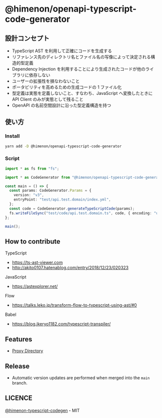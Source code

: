 # @himenon/openapi-typescript-code-generator

## 設計コンセプト

- TypeScript AST を利用して正確にコードを生成する
- リファレンス先のディレクトリ名とファイル名の写像によって決定される構造的型定義
- Dependency Injection を利用することにより生成されたコードが他のライブラリに依存しない
- ユーザーの拡張性を損なわないこと
- ポータビリティを高めるための生成コードの 1 ファイル化
- 型定義は実態を定義しないこと、すなわち、JavaScript へ変換したときに API Client のみが実態として残ること
- OpenAPI の名前空間設計に沿った型定義構造を持つ

## 使い方

### Install

```bash
yarn add -D @himenon/openapi-typescript-code-generator
```

### Script

```ts
import * as fs from "fs";

import * as CodeGenerator from "@himenon/openapi-typescript-code-generator";

const main = () => {
  const params: CodeGenerator.Params = {
    version: "v3",
    entryPoint: "test/api.test.domain/index.yml",
  };
  const code = CodeGenerator.generateTypeScriptCode(params);
  fs.writeFileSync("test/code/api.test.domain.ts", code, { encoding: "utf-8" });
};

main();
```

## How to contribute

TypeScript

- https://ts-ast-viewer.com
- http://akito0107.hatenablog.com/entry/2018/12/23/020323

JavaScript

- https://astexplorer.net/

Flow

- https://talks.leko.jp/transform-flow-to-typescript-using-ast/#0

Babel

- https://blog.ikeryo1182.com/typescript-transpiler/

## Features

- [Proxy Directory](https://himenon.github.io/docs/javascript/proxy-directory-design-pattern/)

## Release

- Automatic version updates are performed when merged into the `main` branch.

## LICENCE

[@himenon-typescript-codegen](https://github.com/Himenon/typescript-codegen)・MIT
